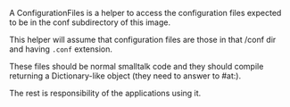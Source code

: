 A ConfigurationFiles is a helper to access the configuration files expected to be in the conf subdirectory of this image. 

This helper will assume that configuration files are those in that /conf dir and having `.conf` extension. 

These files should be normal smalltalk code and they should compile returning a Dictionary-like object (they need to answer to #at:).

The rest is responsibility of the applications using it.